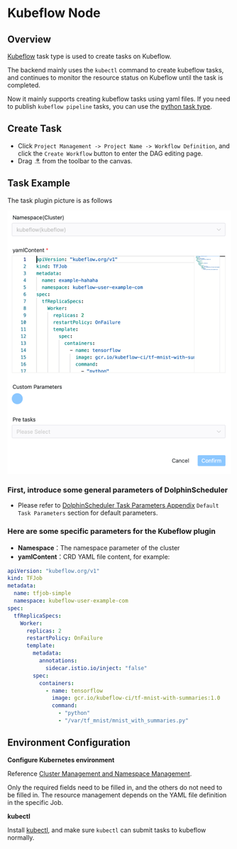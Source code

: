 # Kubeflow Node

## Overview

[Kubeflow](https://www.kubeflow.org) task type is used to create tasks on Kubeflow.

The backend mainly uses the `kubectl` command to create kubeflow tasks, and continues to monitor the resource status on Kubeflow until the task is completed.

Now it mainly supports creating kubeflow tasks using yaml files. If you need to publish `kubeflow pipeline` tasks, you can use the [python task type](./python.md).

## Create Task

- Click `Project Management -> Project Name -> Workflow Definition`, and click the `Create Workflow` button to enter the DAG editing page.
- Drag <img src="../../../../img/tasks/icons/kubeflow.png" width="15"/> from the toolbar to the canvas.

## Task Example

The task plugin picture is as follows

![kubeflow](../../../../img/tasks/demo/kubeflow.png)

### First, introduce some general parameters of DolphinScheduler

- Please refer to [DolphinScheduler Task Parameters Appendix](appendix.md) `Default Task Parameters` section for default parameters.

### Here are some specific parameters for the Kubeflow plugin

- **Namespace**：The namespace parameter of the cluster
- **yamlContent**：CRD YAML file content, for example:

```yaml
apiVersion: "kubeflow.org/v1"
kind: TFJob
metadata:
  name: tfjob-simple
  namespace: kubeflow-user-example-com
spec:
  tfReplicaSpecs:
    Worker:
      replicas: 2
      restartPolicy: OnFailure
      template:
        metadata:
          annotations:
            sidecar.istio.io/inject: "false"
        spec:
          containers:
            - name: tensorflow
              image: gcr.io/kubeflow-ci/tf-mnist-with-summaries:1.0
              command:
                - "python"
                - "/var/tf_mnist/mnist_with_summaries.py"
```

## Environment Configuration

**Configure Kubernetes environment**

Reference [Cluster Management and Namespace Management](../security.md).

Only the required fields need to be filled in, and the others do not need to be filled in. The resource management depends on the YAML file definition in the specific Job.

**kubectl**

Install [kubectl](https://kubernetes.io/docs/tasks/tools/install-kubectl-linux/), and make sure `kubectl` can submit tasks to kubeflow normally.

